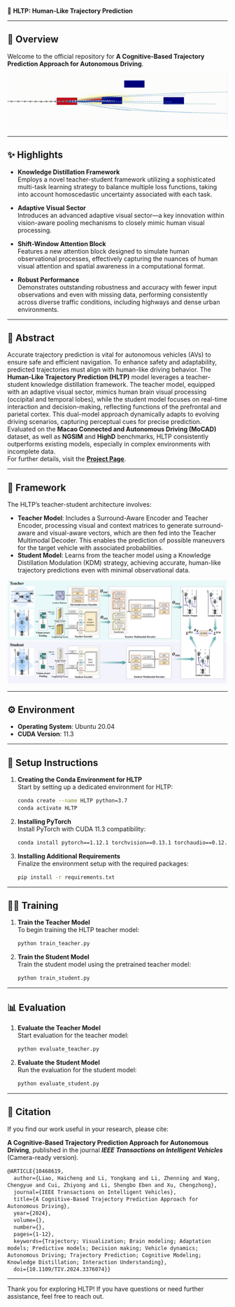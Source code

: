 🚗 **HLTP: Human-Like Trajectory Prediction**

---

## 📖 Overview

Welcome to the official repository for **A Cognitive-Based Trajectory Prediction Approach for Autonomous Driving**.

![运动轨迹动图](.\pic\visual.gif)

---

## ✨ Highlights

- **Knowledge Distillation Framework**  
  Employs a novel teacher-student framework utilizing a sophisticated multi-task learning strategy to balance multiple loss functions, taking into account homoscedastic uncertainty associated with each task.

- **Adaptive Visual Sector**  
  Introduces an advanced adaptive visual sector—a key innovation within vision-aware pooling mechanisms to closely mimic human visual processing.

- **Shift-Window Attention Block**  
  Features a new attention block designed to simulate human observational processes, effectively capturing the nuances of human visual attention and spatial awareness in a computational format.

- **Robust Performance**  
  Demonstrates outstanding robustness and accuracy with fewer input observations and even with missing data, performing consistently across diverse traffic conditions, including highways and dense urban environments.

---

## 📜 Abstract

Accurate trajectory prediction is vital for autonomous vehicles (AVs) to ensure safe and efficient navigation. To enhance safety and adaptability, predicted trajectories must align with human-like driving behavior. The **Human-Like Trajectory Prediction (HLTP)** model leverages a teacher-student knowledge distillation framework. The teacher model, equipped with an adaptive visual sector, mimics human brain visual processing (occipital and temporal lobes), while the student model focuses on real-time interaction and decision-making, reflecting functions of the prefrontal and parietal cortex. This dual-model approach dynamically adapts to evolving driving scenarios, capturing perceptual cues for precise prediction. Evaluated on the **Macao Connected and Autonomous Driving (MoCAD)** dataset, as well as **NGSIM** and **HighD** benchmarks, HLTP consistently outperforms existing models, especially in complex environments with incomplete data.  
For further details, visit the **[Project Page](https://github.com/Petrichor625/HLTP)**.

---

## 🧠 Framework

The HLTP’s teacher-student architecture involves:

- **Teacher Model**: Includes a Surround-Aware Encoder and Teacher Encoder, processing visual and context matrices to generate surround-aware and visual-aware vectors, which are then fed into the Teacher Multimodal Decoder. This enables the prediction of possible maneuvers for the target vehicle with associated probabilities.
- **Student Model**: Learns from the teacher model using a Knowledge Distillation Modulation (KDM) strategy, achieving accurate, human-like trajectory predictions even with minimal observational data.

![framework](.\pic\framework.png)

---

## ⚙️ Environment

- **Operating System**: Ubuntu 20.04
- **CUDA Version**: 11.3

---

## 🔧 Setup Instructions

1. **Creating the Conda Environment for HLTP**  
   Start by setting up a dedicated environment for HLTP:
   ```bash
   conda create --name HLTP python=3.7
   conda activate HLTP

2. **Installing PyTorch**  
   Install PyTorch with CUDA 11.3 compatibility:

   ```bash
   conda install pytorch==1.12.1 torchvision==0.13.1 torchaudio==0.12.1 cudatoolkit=11.3 -c pytorch
   ```

3. **Installing Additional Requirements**  
   Finalize the environment setup with the required packages:
   ```bash
   pip install -r requirements.txt
   ```

---

## 🏋️‍♂️ Training

1. **Train the Teacher Model**  
   To begin training the HLTP teacher model:
   ```bash
   python train_teacher.py
   ```

2. **Train the Student Model**  
   Train the student model using the pretrained teacher model:
   ```bash
   python train_student.py
   ```

---

## 📊 Evaluation

1. **Evaluate the Teacher Model**  
   Start evaluation for the teacher model:
   ```bash
   python evaluate_teacher.py
   ```

2. **Evaluate the Student Model**  
   Run the evaluation for the student model:
   ```bash
   python evaluate_student.py
   ```

---

## 📌 Citation

If you find our work useful in your research, please cite:

**A Cognitive-Based Trajectory Prediction Approach for Autonomous Driving**, published in the journal **_IEEE Transactions on Intelligent Vehicles_** (Camera-ready version).

```
@ARTICLE{10468619,
  author={Liao, Haicheng and Li, Yongkang and Li, Zhenning and Wang, Chengyue and Cui, Zhiyong and Li, Shengbo Eben and Xu, Chengzhong},
  journal={IEEE Transactions on Intelligent Vehicles}, 
  title={A Cognitive-Based Trajectory Prediction Approach for Autonomous Driving}, 
  year={2024},
  volume={},
  number={},
  pages={1-12},
  keywords={Trajectory; Visualization; Brain modeling; Adaptation models; Predictive models; Decision making; Vehicle dynamics; Autonomous Driving; Trajectory Prediction; Cognitive Modeling; Knowledge Distillation; Interaction Understanding},
  doi={10.1109/TIV.2024.3376074}}
```

---

Thank you for exploring HLTP! If you have questions or need further assistance, feel free to reach out.

